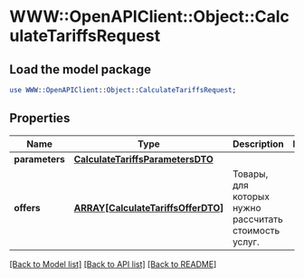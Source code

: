 # WWW::OpenAPIClient::Object::CalculateTariffsRequest

## Load the model package
```perl
use WWW::OpenAPIClient::Object::CalculateTariffsRequest;
```

## Properties
Name | Type | Description | Notes
------------ | ------------- | ------------- | -------------
**parameters** | [**CalculateTariffsParametersDTO**](CalculateTariffsParametersDTO.md) |  | 
**offers** | [**ARRAY[CalculateTariffsOfferDTO]**](CalculateTariffsOfferDTO.md) | Товары, для которых нужно рассчитать стоимость услуг. | 

[[Back to Model list]](../README.md#documentation-for-models) [[Back to API list]](../README.md#documentation-for-api-endpoints) [[Back to README]](../README.md)


